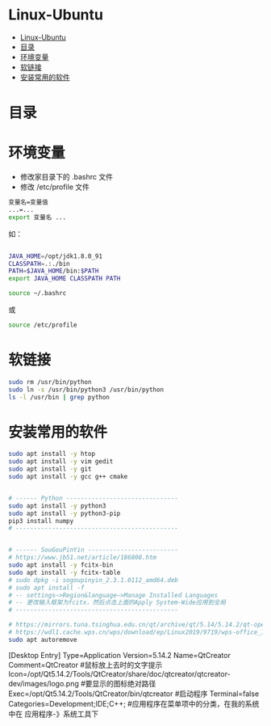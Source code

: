 # Linux-Ubuntu
- [Linux-Ubuntu](#linux-ubuntu)
- [目录](#目录)
- [环境变量](#环境变量)
- [软链接](#软链接)
- [安装常用的软件](#安装常用的软件)

# 目录

# 环境变量
- 修改家目录下的 .bashrc 文件
- 修改 /etc/profile 文件

```bash
变量名=变量值
...=...
export 变量名 ...
```

如：
```bash

JAVA_HOME=/opt/jdk1.8.0_91
CLASSPATH=.:./bin
PATH=$JAVA_HOME/bin:$PATH
export JAVA_HOME CLASSPATH PATH
```


```bash
source ~/.bashrc
```
或
```bash
source /etc/profile
```
# 软链接
```bash
sudo rm /usr/bin/python
sudo ln -s /usr/bin/python3 /usr/bin/python
ls -l /usr/bin | grep python
```

# 安装常用的软件
```bash
sudo apt install -y htop
sudo apt install -y vim gedit
sudo apt install -y git
sudo apt install -y gcc g++ cmake


# ------ Python -------------------------------
sudo apt install -y python3
sudo apt install -y python3-pip
pip3 install numpy
# ---------------------------------------------


# ------ SouGouPinYin -------------------------
# https://www.jb51.net/article/186808.htm
sudo apt install -y fcitx-bin
sudo apt install -y fcitx-table
# sudo dpkg -i sogoupinyin_2.3.1.0112_amd64.deb
# sudo apt install -f
# -- settings–>Region&language–>Manage Installed Languages
# -- 更改输入框架为fcitx，然后点击上面的Apply System-Wide应用到全局
# ---------------------------------------------

# https://mirrors.tuna.tsinghua.edu.cn/qt/archive/qt/5.14/5.14.2/qt-opensource-linux-x64-5.14.2.run
# https://wdl1.cache.wps.cn/wps/download/ep/Linux2019/9719/wps-office_11.1.0.9719_amd64.deb
sudo apt autoremove
```



[Desktop Entry]
Type=Application
Version=5.14.2
Name=QtCreator
Comment=QtCreator #鼠标放上去时的文字提示
Icon=/opt/Qt5.14.2/Tools/QtCreator/share/doc/qtcreator/qtcreator-dev/images/logo.png #要显示的图标绝对路径
Exec=/opt/Qt5.14.2/Tools/QtCreator/bin/qtcreator #启动程序
Terminal=false
Categories=Development;IDE;C++; #应用程序在菜单项中的分类，在我的系统中在 应用程序-》系统工具下